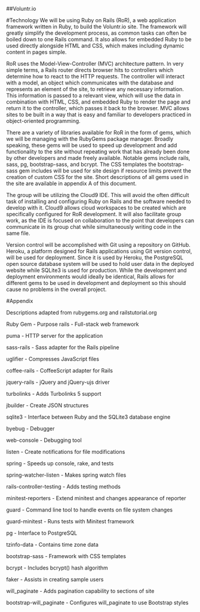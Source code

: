 ##Voluntr.io

#Technology
We will be using Ruby on Rails (RoR), a web application framework written in Ruby, to build the Voluntr.io site. The framework will greatly simplify the development process, as common tasks can often be boiled down to one Rails command. It also allows for embedded Ruby to be used directly alongside HTML and CSS, which makes including dynamic content in pages simple. 

RoR uses the Model-View-Controller (MVC) architecture pattern. In very simple terms, a Rails router directs browser hits to controllers which determine how to react to the HTTP requests. The controller will interact with a model, an object which communicates with the database and represents an element of the site, to retrieve any necessary information. This information is passed to a relevant view, which will use the data in combination with HTML, CSS, and embedded Ruby to render the page and return it to the controller, which passes it back to the browser. MVC allows sites to be built in a way that is easy and familiar to developers practiced in object-oriented programming.

There are a variety of libraries available for RoR in the form of gems, which we will be managing with the RubyGems package manager. Broadly speaking, these gems will be used to speed up development and add functionality to the site without repeating work that has already been done by other developers and made freely available. Notable gems include rails, sass, pg, bootstrap-sass, and bcrypt. The CSS templates the bootstrap-sass gem includes will be used for site design if resource limits prevent the creation of custom CSS for the site. Short descriptions of all gems used in the site are available in appendix A of this document.

The group will be utilizing the Cloud9 IDE. This will avoid the often difficult task of installing and configuring Ruby on Rails and the software needed to develop with it. Cloud9 allows cloud workspaces to be created which are specifically configured for RoR development. It will also facilitate group work, as the IDE is focused on collaboration to the point that developers can communicate in its group chat while simultaneously writing code in the same file.

Version control will be accomplished with Git using a repository on GitHub. Heroku, a platform designed for Rails applications using Git version control, will be used for deployment. Since it is used by Heroku, the PostgreSQL open source database system will be used to hold user data in the deployed website while SQLite3 is used for production. While the development and deployment environments would ideally be identical, Rails allows for different gems to be used in development and deployment so this should cause no problems in the overall project.


#Appendix

Descriptions adapted from rubygems.org and railstutorial.org

Ruby Gem - Purpose
rails - Full-stack web framework

puma - HTTP server for the application

sass-rails - Sass adapter for the Rails pipeline

uglifier - Compresses JavaScript files

coffee-rails - CoffeeScript adapter for Rails

jquery-rails - jQuery and jQuery-ujs driver

turbolinks - Adds Turbolinks 5 support

jbuilder - Create JSON structures

sqlite3 - Interface between Ruby and the SQLite3 database engine

byebug - Debugger

web-console - Debugging tool

listen - Create notifications for file modifications

spring - Speeds up console, rake, and tests

spring-watcher-listen - Makes spring watch files

rails-controller-testing - Adds testing methods

minitest-reporters - Extend minitest and changes appearance of reporter

guard - Command line tool to handle events on file system changes

guard-minitest - Runs tests with Minitest framework

pg - Interface to PostgreSQL

tzinfo-data - Contains time zone data

bootstrap-sass - Framework with CSS templates

bcrypt - Includes bcrypt() hash algorithm

faker - Assists in creating sample users

will_paginate - Adds pagination capability to sections of site

bootstrap-will_paginate - Configures will_paginate to use Bootstrap styles


